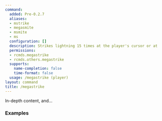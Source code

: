 ```yaml
---
command:
  added: Pre-0.2.7
  aliases:
  - mstrike
  - megasmite
  - msmite
  - ms
  configuration: []
  description: Strikes lightning 15 times at the player's cursor or at specified player.
  permissions:
  - rcmds.megastrike
  - rcmds.others.megastrike
  supports:
    name-completion: false
    time-format: false
  usage: /megastrike (player)
layout: command
title: /megastrike
---
```


In-depth content, and...

### Examples

